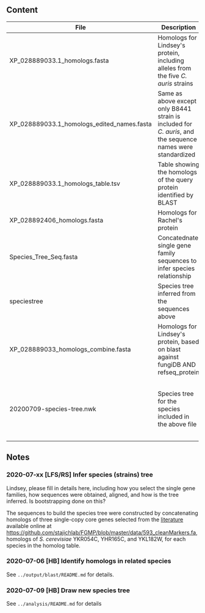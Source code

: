 ## Content
File | Description | Source | User/Date
-----|-------------|--------|----------
XP_028889033.1_homologs.fasta | Homologs for Lindsey's protein, including alleles from the five _C. auris_ strains | BLAST identified | LFS/2019
XP_028889033.1_homologs_edited_names.fasta | Same as above except only B8441 strain is included for _C. auris_, and the sequence names were standardized | Same as above | LFS/2020 
XP_028889033.1_homologs_table.tsv | Table showing the homologs of the query protein identified by BLAST | fungiDB | LFS/2019
XP_028892406_homologs.fasta | Homologs for Rachel's protein | BLAST identified | RS/2019.12
Species_Tree_Seq.fasta | Concatednate single gene family sequences to infer species relationship | See notes below | LFS/2020
speciestree | Species tree inferred from the sequences above | See notes below | LFS/2020
XP_028889033_homologs_combine.fasta | Homologs for Lindsey's protein, based on blast against fungiDB AND refseq_protein | BLAST identified | HB/2020
20200709-species-tree.nwk | Species tree for the species included in the above file | Manually written based on the tree from Shen et al 2018 Cell | HB/2020

## Notes
### 2020-07-xx [LFS/RS] Infer species (strains) tree
Lindsey, please fill in details here, including how you select the single gene families, how sequences were obtained, aligned, and how is the tree inferred. Is bootstrapping done on this?

The sequences to build the species tree were constructed by concatenating homologs of three single-copy core genes selected from the [literature](https://bmcbioinformatics.biomedcentral.com/articles/10.1186/s12859-019-2782-9) available online at <https://github.com/stajichlab/FGMP/blob/master/data/593_cleanMarkers.fa>, homologs of _S. cerevisiae_ YKR054C, YHR165C, and YKL182W, for each species in the homolog table.
### 2020-07-06 [HB] Identify homologs in related species
See `../output/blast/README.md` for details.
### 2020-07-09 [HB] Draw new species tree
See `../analysis/README.md` for details
